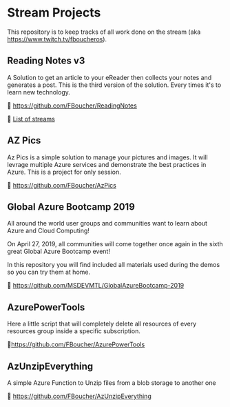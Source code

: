 # Stream Projects

This repository is to keep tracks of all work done on the stream (aka https://www.twitch.tv/fboucheros).


## Reading Notes v3

A Solution to get an article to your eReader then collects your notes and generates a post. This is the third version of the solution. Every times it's to learn new technology.

🔗 https://github.com/FBoucher/ReadingNotes

🔗 [List of streams](ReadingNotes/stream-list.md)


## AZ Pics

Az Pics is a simple solution to manage your pictures and images. It will levrage multiple Azure services and demonstrate the best practices in Azure. This is a project for only session. 

🔗 https://github.com/FBoucher/AzPics


## Global Azure Bootcamp 2019

All around the world user groups and communities want to learn about Azure and Cloud Computing!

On April 27, 2019, all communities will come together once again in the sixth great Global Azure Bootcamp event!

In this repository you will find included all materials used during the demos so you can try them at home.


🔗 https://github.com/MSDEVMTL/GlobalAzureBootcamp-2019


## AzurePowerTools

Here a little script that will completely delete all resources of every resources group inside a specific subscription. 

🔗https://github.com/FBoucher/AzurePowerTools


## AzUnzipEverything

A simple Azure Function to Unzip files from a blob storage to another one

🔗 https://github.com/FBoucher/AzUnzipEverything

